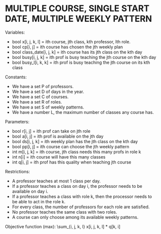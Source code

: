 MULTIPLE COURSE, SINGLE START DATE, MULTIPLE WEEKLY PATTERN
===========================================================

Variables:
*  bool x[i, j, k, l] = ith course, jth class, kth professor, lth role.
*  bool cp[i, j] = ith course has chosen the jth weekly plan
*  bool class_date[i, j, k] = ith course has its jth class on the kth day
*  bool busy[i, j, k] = ith prof is busy teaching the jth course on the kth day
*  bool busy_l[i, k, k] = ith prof is busy teaching the jth course on its kth class

Constants:
* We have a set P of professors.
* We have a set D of days in the year.
* We have a set C of courses.
* We have a set R of roles.
* We have a set S of weekly patterns.
* We have a number L, the maximum number of classes any course has.

Parameters:
*  bool r[i, j] = ith prof can take on jth role
*  bool a[i, j] = ith prof is available on the jth day
*  bool ds[i, j, k] = ith weekly plan has the jth class on the kth day
*  bool pp[i, j] = ith course can choose the jth weekly pattern
*  int m[i, j, k] = ith course, jth class needs this many profs in role k
*  int n[i] = ith course will have this many classes
*  int q[i, j] = ith prof has this quality when teaching jth course

Restrictions:
* A professor teaches at most 1 class per day.
* If a professor teaches a class on day i, the professor needs to be available on day i.
* If a professor teaches a class with role k, then the processor needs to be able to act in the role k.
* For every class, the number of professors for each role are satisfied.
* No professor teaches the same class with two roles.
* A course can only choose among its available weekly patterns.

Objective function (max):
  \sum_{i, j, k, l} x[i, j, k, l] * q[k, i]

